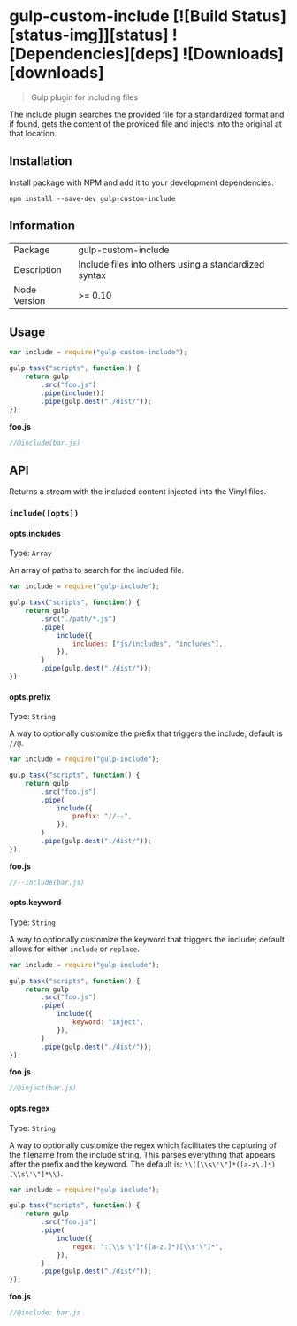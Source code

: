 # gulp-custom-include [![Build Status][status-img]][status] ![Dependencies][deps] ![Downloads][downloads]

> Gulp plugin for including files

The include plugin searches the provided file for a standardized format and if found, gets the content of the provided file and injects into the original at that location.

## Installation

Install package with NPM and add it to your development dependencies:

`npm install --save-dev gulp-custom-include`

## Information

<table>
<tr>
<td>Package</td><td>gulp-custom-include</td>
</tr>
<tr>
<td>Description</td>
<td>Include files into others using a standardized syntax</td>
</tr>
<tr>
<td>Node Version</td>
<td>>= 0.10</td>
</tr>
</table>

## Usage

```js
var include = require("gulp-custom-include");

gulp.task("scripts", function() {
    return gulp
        .src("foo.js")
        .pipe(include())
        .pipe(gulp.dest("./dist/"));
});
```

**foo.js**

```js
//@include(bar.js)
```

## API

Returns a stream with the included content injected into the Vinyl files.

### `include([opts])`

#### opts.includes

Type: `Array`

An array of paths to search for the included file.

```js
var include = require("gulp-include");

gulp.task("scripts", function() {
    return gulp
        .src("./path/*.js")
        .pipe(
            include({
                includes: ["js/includes", "includes"],
            }),
        )
        .pipe(gulp.dest("./dist/"));
});
```

#### opts.prefix

Type: `String`

A way to optionally customize the prefix that triggers the include; default is `//@`.

```js
var include = require("gulp-include");

gulp.task("scripts", function() {
    return gulp
        .src("foo.js")
        .pipe(
            include({
                prefix: "//--",
            }),
        )
        .pipe(gulp.dest("./dist/"));
});
```

**foo.js**

```js
//--include(bar.js)
```

#### opts.keyword

Type: `String`

A way to optionally customize the keyword that triggers the include; default allows for either `include` or `replace`.

```js
var include = require("gulp-include");

gulp.task("scripts", function() {
    return gulp
        .src("foo.js")
        .pipe(
            include({
                keyword: "inject",
            }),
        )
        .pipe(gulp.dest("./dist/"));
});
```

**foo.js**

```js
//@inject(bar.js)
```

#### opts.regex

Type: `String`

A way to optionally customize the regex which facilitates the capturing of the filename from the include string. This parses everything that appears after the prefix and the keyword. The default is: `\\([\\s\'\"]*([a-z\.]*)[\\s\'\"]*\\)`.

```js
var include = require("gulp-include");

gulp.task("scripts", function() {
    return gulp
        .src("foo.js")
        .pipe(
            include({
                regex: ":[\\s'\"]*([a-z.]*)[\\s'\"]*",
            }),
        )
        .pipe(gulp.dest("./dist/"));
});
```

**foo.js**

```js
//@include: bar.js
```
